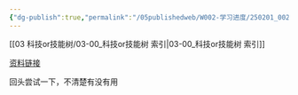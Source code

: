 ```yaml
---
{"dg-publish":true,"permalink":"/05publishedweb/W002-学习进度/250201_002使用 Obsidian 免费建个人博客/","noteIcon":"","created":"2025-02-21T21:51:50.695+08:00","updated":"2025-02-21T22:05:16.137+08:00"}
---
```



[[03 科技or技能树/03-00_科技or技能树 索引\|03-00_科技or技能树 索引]]

[资料链接](https://sspai.com/post/85262)



回头尝试一下，不清楚有没有用
